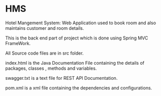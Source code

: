 # HMS
Hotel Mangement System: Web Application used to book room and also maintains customer and room details.

This is the back end part of project which is done using Spring MVC FrameWork.

All Source code files are in src folder.

index.html is the Java Documentation File containing the details of packages, classes , methods and variables.

swagger.txt is a text file for REST API Documentation.

pom.xml is a xml file containing the dependencies and configurations.
